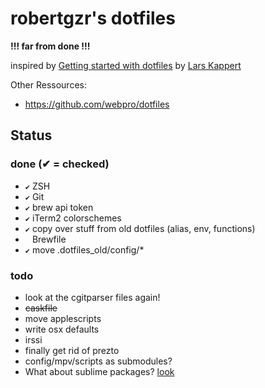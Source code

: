 robertgzr's dotfiles
====================

**!!! far from done !!!**

inspired by [Getting started with dotfiles](https://medium.com/@webprolific/getting-started-with-dotfiles-43c3602fd789) by [Lars Kappert](https://twitter.com/webprolific)

Other Ressources:
* https://github.com/webpro/dotfiles


Status
------

### done (✔ = checked)
* `✔` ZSH
* `✔` Git
* `✔` brew api token
* `✔` iTerm2 colorschemes
* `✔` copy over stuff from old dotfiles (alias, env, functions)
* ` ` Brewfile
* `✔` move .dotfiles_old/config/*

### todo
* look at the cgitparser files again!
* ~~caskfile~~
* move applescripts
* write osx defaults
* irssi
* finally get rid of prezto
* config/mpv/scripts as submodules?
* What about sublime packages? [look](https://github.com/zenorocha/sublime-preferences)